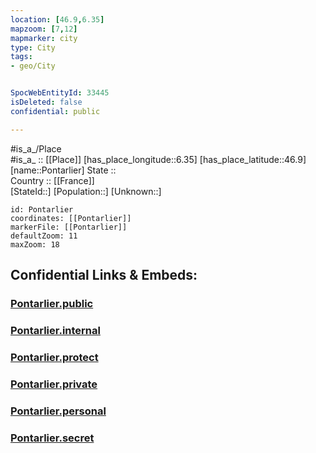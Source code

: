 ```yaml
---
location: [46.9,6.35] 
mapzoom: [7,12] 
mapmarker: city 
type: City
tags:
- geo/City


SpocWebEntityId: 33445
isDeleted: false
confidential: public

---
```

#is_a_/Place  
#is_a_ :: [[Place]] 
[has_place_longitude::6.35] 
[has_place_latitude::46.9] 
[name::Pontarlier] 
State ::  
Country :: [[France]]  
[StateId::] 
[Population::] 
[Unknown::] 


```leaflet
id: Pontarlier
coordinates: [[Pontarlier]] 
markerFile: [[Pontarlier]] 
defaultZoom: 11 
maxZoom: 18
```


## Confidential Links & Embeds: 

### [Pontarlier.public](/_public/\Earth\Continent\Europe\Europe~West\France\regions~France\Bourgogne-Franche-Comté\departments~Bourgogne-Franche-Comté\Doubs\communes~Doubs\Pontarlier\cities~PontarlierPontarlier.public.md) 

### [Pontarlier.internal](/_internal/\Earth\Continent\Europe\Europe~West\France\regions~France\Bourgogne-Franche-Comté\departments~Bourgogne-Franche-Comté\Doubs\communes~Doubs\Pontarlier\cities~PontarlierPontarlier.internal.md) 

### [Pontarlier.protect](/_protect/\Earth\Continent\Europe\Europe~West\France\regions~France\Bourgogne-Franche-Comté\departments~Bourgogne-Franche-Comté\Doubs\communes~Doubs\Pontarlier\cities~PontarlierPontarlier.protect.md) 

### [Pontarlier.private](/_private/\Earth\Continent\Europe\Europe~West\France\regions~France\Bourgogne-Franche-Comté\departments~Bourgogne-Franche-Comté\Doubs\communes~Doubs\Pontarlier\cities~PontarlierPontarlier.private.md) 

### [Pontarlier.personal](/_personal/\Earth\Continent\Europe\Europe~West\France\regions~France\Bourgogne-Franche-Comté\departments~Bourgogne-Franche-Comté\Doubs\communes~Doubs\Pontarlier\cities~PontarlierPontarlier.personal.md) 

### [Pontarlier.secret](/_secret/\Earth\Continent\Europe\Europe~West\France\regions~France\Bourgogne-Franche-Comté\departments~Bourgogne-Franche-Comté\Doubs\communes~Doubs\Pontarlier\cities~PontarlierPontarlier.secret.md)

